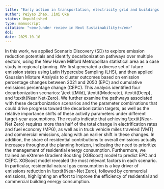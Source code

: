 ```yaml
---
title: "Early action in transportation, electricity grid and buildings is essential for deep and near net-zero decarbonization"
author: Peiyao Zhao, Jimi Oke
status: Unpublished
type: manuscript
citation: "<em>(under review in Next Sustainability)</em>"
doi: 
date: 2025-10-10
---
```



In this work, we applied Scenario Discovery (SD) to explore emission reduction potentials and identify decarbonization pathways over multiple sectors, using the New Haven Milford Metropolitan statistical area as a case study in regional planning. We first generated a diverse set of future emission states using Latin Hypercube Sampling (LHS), and then applied Gaussian Mixture Analysis to cluster outcomes based on emission percentage changes between 2021 and 2050 (EPC) and cumulative emissions percentage change (CEPC). This analysis identified four decarbonization scenarios: \textit{Mild}, \textit{Moderate}, \textit{Deep}, and \textit{Near Net-Zero}. We further examine the pathways associated with these decarbonization scenarios and the parameter combinations that could drive progress toward the decarbonization targets, as well as the relative importance shifts of these activity parameters under different target-year assumptions. The results indicate that achieving \textit{Near-Net Zero} requires more than half of the total change in electrification rates and fuel economy (MPG), as well as in truck vehicle miles traveled (VMT) and commercial emissions, along with an earlier shift in these changes. In addition, the share of residential contributions to overall emissions actually increases throughout the planning horizon, indicating the need to prioritize the management of residential energy consumption.  Furthermore, we trained an eXtreme Gradient Boosting (XGBoost) model to predict EPC and CEPC. XGBoost model revealed the most relevant factors in each scenario. In particular, residential natural gas consumption is a key driver of emissions reduction in \textit{Near-Net Zero}, followed by commercial emissions, highlighting an effort to improve the efficiency of residential and commercial building energy consumption.
